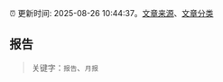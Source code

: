 :alarm_clock: 更新时间: 2025-08-26 10:44:37。[文章来源](/README.md)、[文章分类](/TAGS.md)

## 报告


> 关键字：`报告`、`月报`



